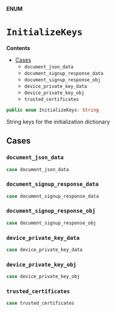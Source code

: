 **ENUM**

# `InitializeKeys`

**Contents**

- [Cases](#cases)
  - `document_json_data`
  - `document_signup_response_data`
  - `document_signup_response_obj`
  - `device_private_key_data`
  - `device_private_key_obj`
  - `trusted_certificates`

```swift
public enum InitializeKeys: String
```

String keys for the initialization dictionary

## Cases
### `document_json_data`

```swift
case document_json_data
```

### `document_signup_response_data`

```swift
case document_signup_response_data
```

### `document_signup_response_obj`

```swift
case document_signup_response_obj
```

### `device_private_key_data`

```swift
case device_private_key_data
```

### `device_private_key_obj`

```swift
case device_private_key_obj
```

### `trusted_certificates`

```swift
case trusted_certificates
```
